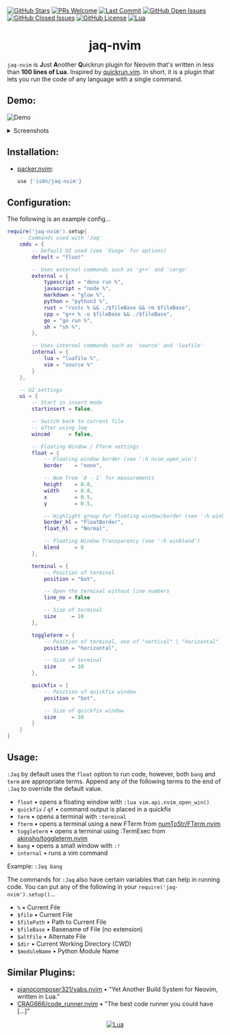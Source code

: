 [![GitHub Stars](https://img.shields.io/github/stars/is0n/jaq-nvim.svg?style=social&label=Star&maxAge=2592000)](https://github.com/is0n/jaq-nvim/stargazers/)
[![PRs Welcome](https://img.shields.io/badge/PRs-welcome-brightgreen.svg)](http://makeapullrequest.com)
[![Last Commit](https://img.shields.io/github/last-commit/is0n/jaq-nvim)](https://github.com/is0n/jaq-nvim/pulse)
[![GitHub Open Issues](https://img.shields.io/github/issues/is0n/jaq-nvim.svg)](https://github.com/is0n/jaq-nvim/issues/)
[![GitHub Closed Issues](https://img.shields.io/github/issues-closed/is0n/jaq-nvim.svg)](https://github.com/is0n/jaq-nvim/issues?q=is%3Aissue+is%3Aclosed)
[![GitHub License](https://img.shields.io/github/license/is0n/jaq-nvim?logo=GNU)](https://github.com/is0n/jaq-nvim/blob/master/LICENSE)
[![Lua](https://img.shields.io/badge/Lua-2C2D72?logo=lua&logoColor=white)](https://github.com/is0n/fm-nvim/search?l=lua)

<h1 align='center'>jaq-nvim</h1>

`jaq-nvim` is **J**ust **A**nother **Q**uickrun plugin for Neovim that's written in less than **100 lines of Lua**. Inspired by [quickrun.vim](https://github.com/D0n9X1n/quickrun.vim). In short, it is a plugin that lets you run the code of any language with a single command.

## Demo:

![Demo](https://user-images.githubusercontent.com/57725322/143307370-861066e8-cae0-4641-8185-25c031baafbb.gif)

<p>
<details>
<summary>Screenshots</summary>

##### Run C++ Code w/ :Jaq Bang

![Jaq Bang](https://user-images.githubusercontent.com/57725322/143304594-45df53fc-8aeb-424b-b688-70779b7c9533.png)

##### Run C++ Code w/ :Jaq Float

![Jaq Float](https://user-images.githubusercontent.com/57725322/143304610-053d2593-53a9-4839-9bb3-c61e0de66022.png)

##### Run C++ Code w/ :Jaq Term

![Jaq Term](https://user-images.githubusercontent.com/57725322/143304617-b0d13aa6-368a-4968-8b89-909d6ddbcf60.png)

</details>
</p>

## Installation:

- [packer.nvim](https://github.com/wbthomason/packer.nvim):
  ```lua
  use {'is0n/jaq-nvim'}
  ```

## Configuration:

The following is an example config...

```lua
require('jaq-nvim').setup{
	-- Commands used with 'Jaq'
	cmds = {
		-- Default UI used (see `Usage` for options)
		default = "float"

		-- Uses external commands such as 'g++' and 'cargo'
		external = {
			typescript = "deno run %",
			javascript = "node %",
			markdown = "glow %",
			python = "python3 %",
			rust = "rustc % && ./$fileBase && rm $fileBase",
			cpp = "g++ % -o $fileBase && ./$fileBase",
			go = "go run %",
			sh = "sh %",
		},

		-- Uses internal commands such as 'source' and 'luafile'
		internal = {
			lua = "luafile %",
			vim = "source %"
		}
	},

	-- UI settings
	ui = {
		-- Start in insert mode
		startinsert = false,

		-- Switch back to current file
		-- after using Jaq
		wincmd      = false,

		-- Floating Window / FTerm settings
		float = {
			-- Floating window border (see ':h nvim_open_win')
			border    = "none",

			-- Num from `0 - 1` for measurements
			height    = 0.8,
			width     = 0.8,
			x         = 0.5,
			y         = 0.5,

			-- Highlight group for floating window/border (see ':h winhl')
			border_hl = "FloatBorder",
			float_hl  = "Normal",

			-- Floating Window Transparency (see ':h winblend')
			blend     = 0
		},

		terminal = {
			-- Position of terminal
			position = "bot",

			-- Open the terminal without line numbers
			line_no = false

			-- Size of terminal
			size     = 10
		},

		toggleterm = {
			-- Position of terminal, one of "vertical" | "horizontal" | "window" | "float"
			position = "horizontal",

			-- Size of terminal
			size     = 10
		},

		quickfix = {
			-- Position of quickfix window
			position = "bot",

			-- Size of quickfix window
			size     = 10
		}
	}
}
```

## Usage:

`:Jaq` by default uses the `float` option to run code, however, both `bang` and `term` are appropriate terms. Append any of the following terms to the end of `:Jaq` to override the default value.

- `float` • opens a floating window with `:lua vim.api.nvim_open_win()`
- `quickfix` / `qf` • command output is placed in a quickfix
- `term` • opens a terminal with `:terminal`
- `fterm` •  opens a terminal using a new FTerm from [numToStr/FTerm.nvim](https://github.com/numToStr/FTerm.nvim)
- `toggleterm` • opens a terminal using :TermExec from [akinsho/toggleterm.nvim](https://github.com/akinsho/toggleterm.nvim)
- `bang` • opens a small window with `:!`
- `internal` • runs a vim command

Example: `:Jaq bang`

The commands for `:Jaq` also have certain variables that can help in running code. You can put any of the following in your `require('jaq-nvim').setup()`...

- `%` • Current File
- `$file` • Current File
- `$filePath` • Path to Current File
- `$fileBase` • Basename of File (no extension)
- `$altFile` • Alternate File
- `$dir` • Current Working Directory (CWD)
- `$moduleName` • Python Module Name

## Similar Plugins:

- [pianocomposer321/yabs.nvim](https://github.com/pianocomposer321/yabs.nvim) • "Yet Another Build System for Neovim, written in Lua."
- [CRAG666/code_runner.nvim](https://github.com/CRAG666/code_runner.nvim) • "The best code runner you could have [...]"

<div align="center" id="madewithlua">

[![Lua](https://img.shields.io/badge/Made%20with%20Lua-blue.svg?style=for-the-badge&logo=lua)](#madewithlua)

</div>
